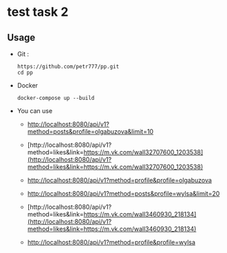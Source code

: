 # test task 2

## Usage

* Git :
    ```
    https://github.com/petr777/pp.git
    cd pp
    ```
  
* Docker 
    ```
    docker-compose up --build
    ```

* You can use
  
  * [http://localhost:8080/api/v1?method=posts&profile=olgabuzova&limit=10](http://localhost:8080/api/v1?method=posts&profile=olgabuzova&limit=10)
  * [http://localhost:8080/api/v1?method=likes&link=https://m.vk.com/wall32707600_1203538](http://localhost:8080/api/v1?method=likes&link=https://m.vk.com/wall32707600_1203538)
  * [http://localhost:8080/api/v1?method=profile&profile=olgabuzova](http://localhost:8080/api/v1?method=profile&profile=olgabuzova)

  * [http://localhost:8080/api/v1?method=posts&profile=wylsa&limit=20](http://localhost:8080/api/v1?method=posts&profile=wylsa&limit=20)
  * [http://localhost:8080/api/v1?method=likes&link=https://m.vk.com/wall3460930_218134](http://localhost:8080/api/v1?method=likes&link=https://m.vk.com/wall3460930_218134)
  * [http://localhost:8080/api/v1?method=profile&profile=wylsa](http://localhost:8080/api/v1?method=profile&profile=wylsa)
